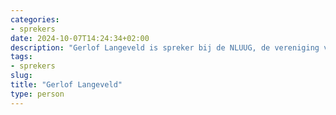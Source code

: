 ```yaml
---
categories:
- sprekers
date: 2024-10-07T14:24:34+02:00
description: "Gerlof Langeveld is spreker bij de NLUUG, de vereniging voor open systemen en open standaarden. Lees meer over deze spreker."
tags:
- sprekers
slug:
title: "Gerlof Langeveld"
type: person
---
```


